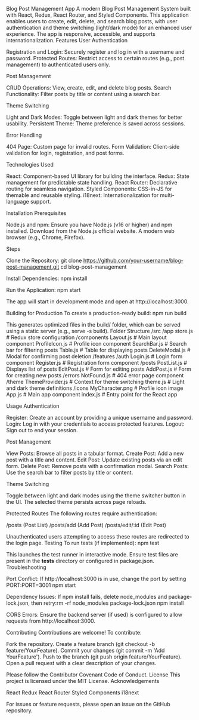 Blog Post Management App
A modern Blog Post Management System built with React, Redux, React Router, and Styled Components. This application enables users to create, edit, delete, and search blog posts, with user authentication and theme switching (light/dark mode) for an enhanced user experience. The app is responsive, accessible, and supports internationalization.
Features
User Authentication

Registration and Login: Securely register and log in with a username and password.
Protected Routes: Restrict access to certain routes (e.g., post management) to authenticated users only.

Post Management

CRUD Operations: View, create, edit, and delete blog posts.
Search Functionality: Filter posts by title or content using a search bar.

Theme Switching

Light and Dark Modes: Toggle between light and dark themes for better usability.
Persistent Theme: Theme preference is saved across sessions.

Error Handling

404 Page: Custom page for invalid routes.
Form Validation: Client-side validation for login, registration, and post forms.

Technologies Used

React: Component-based UI library for building the interface.
Redux: State management for predictable state handling.
React Router: Declarative routing for seamless navigation.
Styled Components: CSS-in-JS for themable and reusable styling.
i18next: Internationalization for multi-language support.

Installation
Prerequisites

Node.js and npm: Ensure you have Node.js (v16 or higher) and npm installed. Download from the Node.js official website.
A modern web browser (e.g., Chrome, Firefox).

Steps

Clone the Repository:
git clone https://github.com/your-username/blog-post-management.git
cd blog-post-management


Install Dependencies:
npm install


Run the Application:
npm start

The app will start in development mode and open at http://localhost:3000.


Building for Production
To create a production-ready build:
npm run build

This generates optimized files in the build/ folder, which can be served using a static server (e.g., serve -s build).
Folder Structure
/src
  /app
    store.js              # Redux store configuration
  /components
    Layout.js             # Main layout component
    ProfileIcon.js        # Profile icon component
    SearchBar.js          # Search bar for filtering posts
    Table.js              # Table for displaying posts
    DeleteModal.js        # Modal for confirming post deletion
  /features
    /auth
      Login.js            # Login form component
      Register.js         # Registration form component
    /posts
      PostList.js         # Displays list of posts
      EditPost.js         # Form for editing posts
      AddPost.js          # Form for creating new posts
    /errors
      NotFound.js         # 404 error page component
  /theme
    ThemeProvider.js      # Context for theme switching
    theme.js              # Light and dark theme definitions
  /icons
    MyCharacter.png       # Profile icon image
  App.js                  # Main app component
  index.js                # Entry point for the React app

Usage
Authentication

Register: Create an account by providing a unique username and password.
Login: Log in with your credentials to access protected features.
Logout: Sign out to end your session.

Post Management

View Posts: Browse all posts in a tabular format.
Create Post: Add a new post with a title and content.
Edit Post: Update existing posts via an edit form.
Delete Post: Remove posts with a confirmation modal.
Search Posts: Use the search bar to filter posts by title or content.

Theme Switching

Toggle between light and dark modes using the theme switcher button in the UI.
The selected theme persists across page reloads.

Protected Routes
The following routes require authentication:

/posts (Post List)
/posts/add (Add Post)
/posts/edit/:id (Edit Post)

Unauthenticated users attempting to access these routes are redirected to the login page.
Testing
To run tests (if implemented):
npm test

This launches the test runner in interactive mode. Ensure test files are present in the __tests__ directory or configured in package.json.
Troubleshooting

Port Conflict: If http://localhost:3000 is in use, change the port by setting PORT:PORT=3001 npm start


Dependency Issues: If npm install fails, delete node_modules and package-lock.json, then retry:rm -rf node_modules package-lock.json
npm install


CORS Errors: Ensure the backend server (if used) is configured to allow requests from http://localhost:3000.

Contributing
Contributions are welcome! To contribute:

Fork the repository.
Create a feature branch (git checkout -b feature/YourFeature).
Commit your changes (git commit -m 'Add YourFeature').
Push to the branch (git push origin feature/YourFeature).
Open a pull request with a clear description of your changes.

Please follow the Contributor Covenant Code of Conduct.
License
This project is licensed under the MIT License.
Acknowledgements

React
Redux
React Router
Styled Components
i18next


For issues or feature requests, please open an issue on the GitHub repository.
